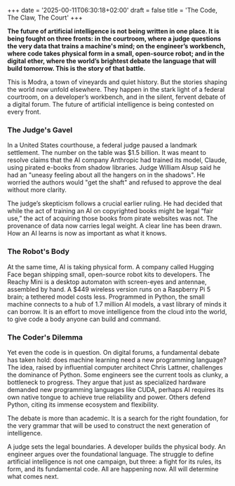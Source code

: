 +++
date = '2025-00-11T06:30:18+02:00'
draft = false
title = 'The Code, The Claw, The Court'
+++

**The future of artificial intelligence is not being written in one place. It is being fought on three fronts: in the courtroom, where a judge questions the very data that trains a machine's mind; on the engineer’s workbench, where code takes physical form in a small, open-source robot; and in the digital ether, where the world’s brightest debate the language that will build tomorrow. This is the story of that battle.**

This is Modra, a town of vineyards and quiet history. But the stories shaping the world now unfold elsewhere. They happen in the stark light of a federal courtroom, on a developer’s workbench, and in the silent, fervent debate of a digital forum. The future of artificial intelligence is being contested on every front.

### The Judge's Gavel

In a United States courthouse, a federal judge paused a landmark settlement. The number on the table was $1.5 billion. It was meant to resolve claims that the AI company Anthropic had trained its model, Claude, using pirated e-books from shadow libraries. Judge William Alsup said he had an "uneasy feeling about all the hangers on in the shadows". He worried the authors would "get the shaft" and refused to approve the deal without more clarity.

The judge’s skepticism follows a crucial earlier ruling. He had decided that while the act of training an AI on copyrighted books might be legal “fair use,” the act of acquiring those books from pirate websites was not. The provenance of data now carries legal weight. A clear line has been drawn. How an AI learns is now as important as what it knows.

### The Robot's Body

At the same time, AI is taking physical form. A company called Hugging Face began shipping small, open-source robot kits to developers. The Reachy Mini is a desktop automaton with screen-eyes and antennae, assembled by hand. A $449 wireless version runs on a Raspberry Pi 5 brain; a tethered model costs less. Programmed in Python, the small machine connects to a hub of 1.7 million AI models, a vast library of minds it can borrow. It is an effort to move intelligence from the cloud into the world, to give code a body anyone can build and command.

### The Coder's Dilemma

Yet even the code is in question. On digital forums, a fundamental debate has taken hold: does machine learning need a new programming language? The idea, raised by influential computer architect Chris Lattner, challenges the dominance of Python. Some engineers see the current tools as clunky, a bottleneck to progress. They argue that just as specialized hardware demanded new programming languages like CUDA, perhaps AI requires its own native tongue to achieve true reliability and power. Others defend Python, citing its immense ecosystem and flexibility.

The debate is more than academic. It is a search for the right foundation, for the very grammar that will be used to construct the next generation of intelligence.

A judge sets the legal boundaries. A developer builds the physical body. An engineer argues over the foundational language. The struggle to define artificial intelligence is not one campaign, but three: a fight for its rules, its form, and its fundamental code. All are happening now. All will determine what comes next.
